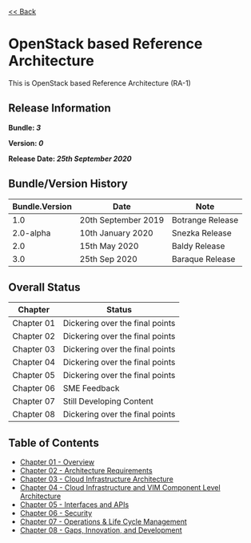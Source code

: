 [<< Back](https://cntt-n.github.io/CNTT/doc/ref_arch/)

# OpenStack based Reference Architecture

This is OpenStack based Reference Architecture (RA-1)

## Release Information
**Bundle: _3_**

**Version: _0_**

**Release Date: _25th September 2020_**

## Bundle/Version History

| Bundle.Version    | Date                  | Note
| ---               | ---                   | ---               |
| 1.0               | 20th September 2019   | Botrange Release  |
| 2.0-alpha         | 10th January 2020     | Snezka Release    |
| 2.0               | 15th May 2020         | Baldy Release     |
| 3.0               | 25th Sep 2020         | Baraque Release   |

## Overall Status

| Chapter | Status |
| --- | --- |
| Chapter 01 | Dickering over the final points |
| Chapter 02 | Dickering over the final points |
| Chapter 03 | Dickering over the final points |
| Chapter 04 | Dickering over the final points |
| Chapter 05 | Dickering over the final points |
| Chapter 06 | SME Feedback |
| Chapter 07 | Still Developing Content |
| Chapter 08 | Dickering over the final points |


## Table of Contents
* [Chapter 01 - Overview](chapters/chapter01.md)
* [Chapter 02 - Architecture Requirements](chapters/chapter02.md)
* [Chapter 03 - Cloud Infrastructure Architecture](chapters/chapter03.md)
* [Chapter 04 - Cloud Infrastructure and VIM Component Level Architecture](chapters/chapter04.md)
* [Chapter 05 - Interfaces and APIs](chapters/chapter05.md)
* [Chapter 06 - Security](chapters/chapter06.md)
* [Chapter 07 - Operations & Life Cycle Management](chapters/chapter07.md)
* [Chapter 08 - Gaps, Innovation, and Development](chapters/chapter08.md)
